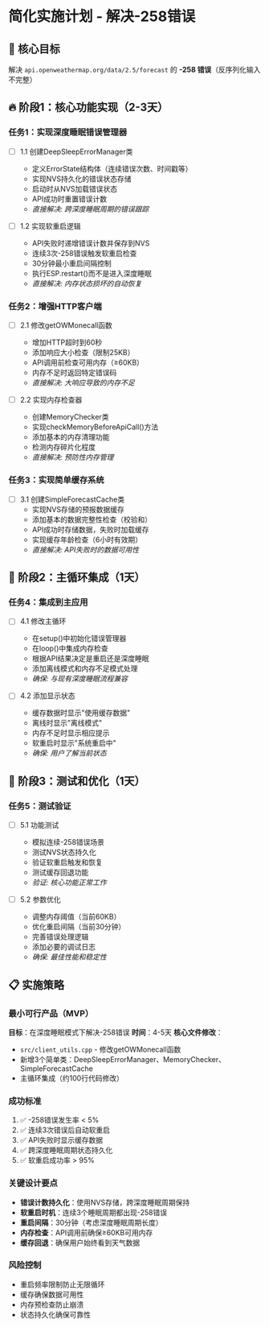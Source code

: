 # 简化实施计划 - 解决-258错误

## 🎯 核心目标
解决 `api.openweathermap.org/data/2.5/forecast` 的 **-258 错误**（反序列化输入不完整）

## 🔥 阶段1：核心功能实现（2-3天）

### 任务1：实现深度睡眠错误管理器
- [ ] 1.1 创建DeepSleepErrorManager类
  - 定义ErrorState结构体（连续错误次数、时间戳等）
  - 实现NVS持久化的错误状态存储
  - 启动时从NVS加载错误状态
  - API成功时重置错误计数
  - _直接解决: 跨深度睡眠周期的错误跟踪_

- [ ] 1.2 实现软重启逻辑
  - API失败时递增错误计数并保存到NVS
  - 连续3次-258错误触发软重启检查
  - 30分钟最小重启间隔控制
  - 执行ESP.restart()而不是进入深度睡眠
  - _直接解决: 内存状态损坏的自动恢复_

### 任务2：增强HTTP客户端
- [ ] 2.1 修改getOWMonecall函数
  - 增加HTTP超时到60秒
  - 添加响应大小检查（限制25KB）
  - API调用前检查可用内存（≥60KB）
  - 内存不足时返回特定错误码
  - _直接解决: 大响应导致的内存不足_

- [ ] 2.2 实现内存检查器
  - 创建MemoryChecker类
  - 实现checkMemoryBeforeApiCall()方法
  - 添加基本的内存清理功能
  - 检测内存碎片化程度
  - _直接解决: 预防性内存管理_

### 任务3：实现简单缓存系统
- [ ] 3.1 创建SimpleForecastCache类
  - 实现NVS存储的预报数据缓存
  - 添加基本的数据完整性检查（校验和）
  - API成功时存储数据，失败时加载缓存
  - 实现缓存年龄检查（6小时有效期）
  - _直接解决: API失败时的数据可用性_

## 🚀 阶段2：主循环集成（1天）

### 任务4：集成到主应用
- [ ] 4.1 修改主循环
  - 在setup()中初始化错误管理器
  - 在loop()中集成内存检查
  - 根据API结果决定是重启还是深度睡眠
  - 添加离线模式和内存不足模式处理
  - _确保: 与现有深度睡眠流程兼容_

- [ ] 4.2 添加显示状态
  - 缓存数据时显示"使用缓存数据"
  - 离线时显示"离线模式"
  - 内存不足时显示相应提示
  - 软重启时显示"系统重启中"
  - _确保: 用户了解当前状态_

## 🔧 阶段3：测试和优化（1天）

### 任务5：测试验证
- [ ] 5.1 功能测试
  - 模拟连续-258错误场景
  - 测试NVS状态持久化
  - 验证软重启触发和恢复
  - 测试缓存回退功能
  - _验证: 核心功能正常工作_

- [ ] 5.2 参数优化
  - 调整内存阈值（当前60KB）
  - 优化重启间隔（当前30分钟）
  - 完善错误处理逻辑
  - 添加必要的调试日志
  - _确保: 最佳性能和稳定性_

## 📋 实施策略

### 最小可行产品（MVP）
**目标**：在深度睡眠模式下解决-258错误
**时间**：4-5天
**核心文件修改**：
- `src/client_utils.cpp` - 修改getOWMonecall函数
- 新增3个简单类：DeepSleepErrorManager、MemoryChecker、SimpleForecastCache
- 主循环集成（约100行代码修改）

### 成功标准
1. ✅ -258错误发生率 < 5%
2. ✅ 连续3次错误后自动软重启
3. ✅ API失败时显示缓存数据
4. ✅ 跨深度睡眠周期状态持久化
5. ✅ 软重启成功率 > 95%

### 关键设计要点
- **错误计数持久化**：使用NVS存储，跨深度睡眠周期保持
- **软重启时机**：连续3个睡眠周期都出现-258错误
- **重启间隔**：30分钟（考虑深度睡眠周期长度）
- **内存检查**：API调用前确保≥60KB可用内存
- **缓存回退**：确保用户始终看到天气数据

### 风险控制
- 重启频率限制防止无限循环
- 缓存确保数据可用性
- 内存预检查防止崩溃
- 状态持久化确保可靠性